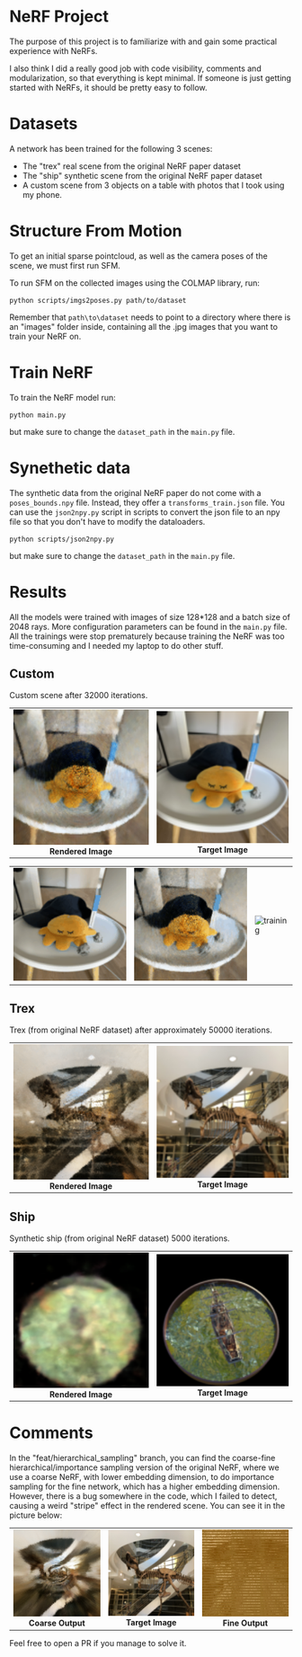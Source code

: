 # NeRF Project

The purpose of this project is to familiarize with and gain some practical experience with NeRFs.

I also think I did a really good job with code visibility, comments and modularization, so that everything is kept minimal. If someone is just getting started with NeRFs, it should be pretty easy to follow.

# Datasets

A network has been trained for the following 3 scenes:
- The "trex" real scene from the original NeRF paper dataset
- The "ship" synthetic scene from the original NeRF paper dataset
- A custom scene from 3 objects on a table with photos that I took using my phone.

# Structure From Motion

To get an initial sparse pointcloud, as well as the camera poses of the scene, we must first run SFM.

To run SFM on the collected images using the COLMAP library, run:
```
python scripts/imgs2poses.py path/to/dataset
```

Remember that `path\to\dataset` needs to point to a directory where there is an "images" folder inside, containing all the .jpg images that you want to train your NeRF on.

# Train NeRF

To train the NeRF model run:
```
python main.py
```
but make sure to change the `dataset_path` in the `main.py` file.

# Synethetic data

The synthetic data from the original NeRF paper do not come with a `poses_bounds.npy` file. Instead, they offer a `transforms_train.json` file. You can use the `json2npy.py` script in scripts to convert the json file to an npy file so that you don't have to modify the dataloaders.
```
python scripts/json2npy.py
```
but make sure to change the `dataset_path` in the `main.py` file.

# Results

All the models were trained with images of size 128*128 and a batch size of 2048 rays.
More configuration parameters can be found in the `main.py` file.
All the trainings were stop prematurely because training the NeRF was too time-consuming and I needed my laptop to do other stuff.

## Custom

Custom scene after 32000 iterations.

<table>
  <tr>
    <td style="text-align: center;">
      <img src="resources/c/custom/rendered.png" width="300">
      <br>
      <strong>Rendered Image</strong>
    </td>
    <td style="text-align: center;">
      <img src="resources/c/custom/target.png" width="300">
      <br>
      <strong>Target Image</strong>
    </td>
  </tr>
</table>

<table>
  <tr>
    <td><img src="./resources/c/custom/target.gif" alt="target" width="300" /></td>
    <td><img src="./resources/c/custom/rendered.gif" alt="rendered" width="300" /></td>
    <td><img src="./resources/c/custom/timelapse.gif" alt="training" width="300" /></td>
  </tr>
</table>

## Trex

Trex (from original NeRF dataset) after approximately 50000 iterations.

<table>
  <tr>
    <td style="text-align: center;">
      <img src="resources/c/trex/rendered.png" width="300">
      <br>
      <strong>Rendered Image</strong>
    </td>
    <td style="text-align: center;">
      <img src="resources/c/trex/target.png" width="300">
      <br>
      <strong>Target Image</strong>
    </td>
  </tr>
</table>

## Ship

Synthetic ship (from original NeRF dataset) 5000 iterations.

<table>
  <tr>
    <td style="text-align: center;">
      <img src="resources/c/ship/rendered.png" width="300">
      <br>
      <strong>Rendered Image</strong>
    </td>
    <td style="text-align: center;">
      <img src="resources/c/ship/target.png" width="300">
      <br>
      <strong>Target Image</strong>
    </td>
  </tr>
</table>

# Comments

In the "feat/hierarchical_sampling" branch, you can find the coarse-fine hierarchical/importance sampling version of the original NeRF, where we use a coarse NeRF, with lower embedding dimension, to do importance sampling for the fine network, which has a higher embedding dimension. However, there is a bug somewhere in the code, which I failed to detect, causing a weird "stripe" effect in the rendered scene. You can see it in the picture below:

<table>
  <tr>
    <td style="text-align: center;">
      <img src="resources/fc/coarse.png" width="300">
      <br>
      <strong>Coarse Output</strong>
    </td>
    <td style="text-align: center;">
      <img src="resources/fc/target.png" width="300">
      <br>
      <strong>Target Image</strong>
    </td>
    <td style="text-align: center;">
      <img src="resources/fc/fine.png" width="300">
      <br>
      <strong>Fine Output</strong>
    </td>
  </tr>
</table>

Feel free to open a PR if you manage to solve it.
